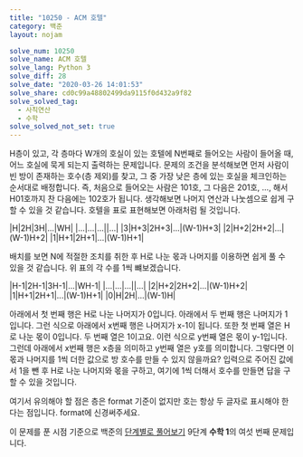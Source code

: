 ```yaml
---
title: "10250 - ACM 호텔"
category: 백준
layout: nojam

solve_num: 10250
solve_name: ACM 호텔
solve_lang: Python 3
solve_diff: 28
solve_date: "2020-03-26 14:01:53"
solve_share: cd0c99a48802499da9115f0d432a9f82
solve_solved_tag:
  - 사칙연산
  - 수학
solve_solved_not_set: true
---
```


H층이 있고, 각 층마다 W개의 호실이 있는 호텔에 N번째로 들어오는 사람이 들어올 때, 어느 호실에 묵게 되는지 출력하는 문제입니다. 문제의 조건을 분석해보면 먼저 사람이 빈 방이 존재하는 호수(층 제외)를 찾고, 그 중 가장 낮은 층에 있는 호실을 체크인하는 순서대로 배정합니다. 즉, 처음으로 들어오는 사람은 101호, 그 다음은 201호, ..., 해서 H01호까지 찬 다음에는 102호가 됩니다. 생각해보면 나머지 연산과 나눗셈으로 쉽게 구할 수 있을 것 같습니다. 호텔을 표로 표현해보면 아래처럼 될 것입니다.

|H|2H|3H|...|WH|
|...|...|...||...|
|3|H+3|2H+3|...|(W-1)H+3|
|2|H+2|2H+2|...|(W-1)H+2|
|1|H+1|2H+1|...|(W-1)H+1|

배치를 보면 N에 적절한 조치를 취한 후 H로 나눈 몫과 나머지를 이용하면 쉽게 풀 수 있을 것 같습니다. 위 표의 각 수를 1씩 뺴보겠습니다.

|H-1|2H-1|3H-1|...|WH-1|
|...|...|...||...|
|2|H+2|2H+2|...|(W-1)H+2|
|1|H+1|2H+1|...|(W-1)H+1|
|0|H|2H|...|(W-1)H|

아래에서 첫 번째 행은 H로 나눈 나머지가 0입니다. 아래에서 두 번째 행은 나머지가 1입니다. 그런 식으로 아래에서 x번째 행은 나머지가 x-1이 됩니다. 또한 첫 번째 열은 H로 나눈 몫이 0입니다. 두 번째 열은 1이고요. 이런 식으로 y번째 열은 몫이 y-1입니다. 그런데 아래에서 x번째 행은 x층을 의미하고 y번째 열은 y호를 의미합니다. 그렇다면 이 몫과 나머지를 1씩 더한 값으로 방 호수를 만들 수 있지 않을까요? 입력으로 주어진 값에서 1을 뺀 후 H로 나눈 나머지와 몫을 구하고, 여기에 1씩 더해서 호수를 만들면 답을 구할 수 있을 것입니다.

여기서 유의해야 할 점은 층은 format 기준이 없지만 호는 항상 두 글자로 표시해야 한다는 점입니다. format에 신경써주세요.

이 문제를 푼 시점 기준으로 백준의 [단계별로 풀어보기](http://noj.am/p/s) 9단계 **수학 1**의 여섯 번째 문제입니다.
